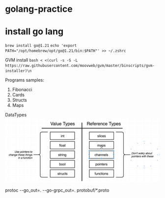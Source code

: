 # golang-practice
# install go lang

`brew install go@1.21`
`echo 'export PATH="/opt/homebrew/opt/go@1.21/bin:$PATH"' >> ~/.zshrc`

GVM install
`bash < <(curl -s -S -L https://raw.githubusercontent.com/moovweb/gvm/master/binscripts/gvm-installer)\n`

Programs samples:
1. Fibonacci
2. Cards
3. Structs
4. Maps

DataTypes 
![dataTypes](https://github.com/hsit18/golang-practice/blob/main/datatypes.png?raw=true)


protoc --go_out=. --go-grpc_out=. protobuf/*.proto 
